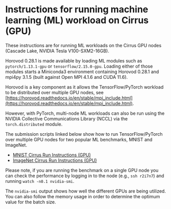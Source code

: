 Instructions for running machine learning (ML) workload on Cirrus (GPU)
=======================================================================

These instructions are for running ML workloads on the Cirrus GPU nodes (Cascade Lake, NVIDIA Tesla V100-SXM2-16GB).

Horovod 0.28.1 is made available by loading ML modules such as `pytorch/1.13.1-gpu` or `tensorflow/2.15.0-gpu`.
Loading either of those modules starts a Miniconda3 environment containing Horovod 0.28.1 and mpi4py 3.1.5
(built against Open MPI 4.1.6 and CUDA 11.6).

Horovod is a key component as it allows the TensorFlow/PyTorch workload to be distributed over multiple GPU nodes,
see [https://horovod.readthedocs.io/en/stable/mpi_include.html](https://horovod.readthedocs.io/en/stable/mpi_include.html).

However, with PyTorch, multi-node ML workloads can also be run using the NVIDIA Collective Communications Library (NCCL)
via the `torch.distributed` module.

The submission scripts linked below show how to run TensorFlow/PyTorch over multiple GPU nodes for two
popular ML benchmarks, MNIST and ImageNet.


* [MNIST Cirrus Run Instructions (GPU)](run_mnist_cirrus_gpu.md)
* [ImageNet Cirrus Run Instructions (GPU)](run_imagenet_cirrus_gpu.md)


Please note, if you are running the benchmark on a single GPU node you can check the performance by
logging in to the node (e.g., `ssh r2i7n7`) and running `watch -n0.1 nvidia-smi`.

The `nvidia-smi` output shows how well the different GPUs are being utilized. You can also follow
the memory usage in order to determine the optimum value for the batch size.
